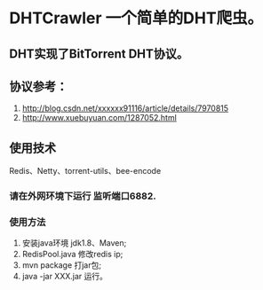 # DHTCrawler 一个简单的DHT爬虫。
## DHT实现了BitTorrent DHT协议。
## 协议参考：
  1. http://blog.csdn.net/xxxxxx91116/article/details/7970815
  2. http://www.xuebuyuan.com/1287052.html 
  
## 使用技术
  Redis、Netty、torrent-utils、bee-encode

### 请在外网环境下运行 监听端口6882.

### 使用方法
  1. 安装java环境 jdk1.8、Maven;
  2. RedisPool.java 修改redis ip;
  3. mvn package 打jar包;
  4. java -jar XXX.jar 运行。
